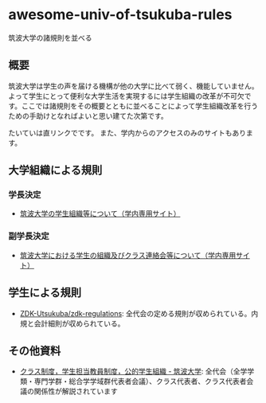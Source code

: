 # awesome-univ-of-tsukuba-rules

筑波大学の諸規則を並べる

## 概要

筑波大学は学生の声を届ける機構が他の大学に比べて弱く、機能していません。よって学生にとって便利な大学生活を実現するには学生組織の改革が不可欠です。ここでは諸規則をその概要とともに並べることによって学生組織改革を行うための手助けとなればよいと思い建てた次第です。

たいていは直リンクでです。
また、学内からのアクセスのみのサイトもあります。

## 大学組織による規則
### 学長決定

- [筑波大学の学生組織等について（学内専用サイト）](https://for-students.sec.tsukuba.ac.jp/wp-content/uploads/sites/7/2019/05/4849f777fd16eba8594177eab6c539c8.pdf)

### 副学長決定

- [筑波大学における学生の組織及びクラス連絡会等について（学内専用サイト）](https://for-students.sec.tsukuba.ac.jp/wp-content/uploads/sites/7/2019/05/c9607d9ad8afcaeb9857277d6b23199f.pdf)

## 学生による規則

- [ZDK-Utsukuba/zdk-regulations](https://github.com/ZDK-UTsukuba/zdk-regulations): 全代会の定める規則が収められている。内規と会計細則が収められている。

## その他資料

- [クラス制度，学生担当教員制度，公的学生組織 - 筑波大学](https://www.tsukuba.ac.jp/campuslife/activity-unions-class/): 全代会（全学学類・専門学群・総合学学域群代表者会議）、クラス代表者、クラス代表者会議の関係性が解説されています
